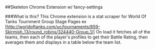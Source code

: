 ##Skeleton Chrome Extension w/ fancy-settings

###What is this?
This Chrome extension is a stat scraper for World Of Tanks Tournment Group Stage Pages ex [http://worldoftanks.com/uc/tournaments/859-Skirmish_13/round_robins/324440-Group_1/]
On load it fetches all of the teams, then each of the player's profiles to get their Battle Rating, then averages them and displays in a table below the team list.

